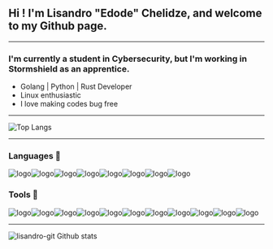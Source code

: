 ## Hi ! I'm Lisandro "Edode" Chelidze, and welcome to my Github page.

---
### I'm currently a student in Cybersecurity, but I'm working in Stormshield as an apprentice.
- Golang | Python | Rust Developer
- Linux enthusiastic
- I love making codes bug free
---

![Top Langs](https://github-readme-stats.vercel.app/api/top-langs/?username=lisandro-git&layout=compact&show_icons=true&theme=radical)

---
### Languages 📑
<img src="https://img.shields.io/badge/-Golang-blue?style=for-the-badge&logo=go&logoColor=white" alt="logo"><img src="https://img.shields.io/badge/-Rust-darkred?style=for-the-badge&logo=rust" alt="logo"><img src="https://img.shields.io/badge/-Python-darkblue?style=for-the-badge&logo=python&logoColor=white" alt="logo"><img src="https://img.shields.io/badge/-Php-563D7C?style=for-the-badge&logo=php&logoColor=white" alt="logo"><img src="https://img.shields.io/badge/-MySQL-F29111?style=for-the-badge&logo=mysql&logoColor=FFFFFF" alt="logo"><img src="https://img.shields.io/badge/-Shell-darkgreen?style=for-the-badge&logo=shell&logoColor=FFFFFF" alt="logo"><img src="https://img.shields.io/badge/-HTML5-E34F26?style=for-the-badge&logo=html5&logoColor=FFFFFF" alt="logo"><img src="https://img.shields.io/badge/-CSS3-dodgerblue?style=for-the-badge&logo=css3&logoColor=FFFFFF" alt="logo">

### Tools 🧰
<img src="https://img.shields.io/badge/-Git-F1502F?style=for-the-badge&logo=git&logoColor=FFFFFF" alt="logo"><img src="https://img.shields.io/badge/-Github-000000?style=for-the-badge&logo=github&logoColor=FFFFFF" alt="logo"><img src="https://img.shields.io/badge/-Bootstrap-563D7C?style=for-the-badge&logo=bootstrap&logoColor=white" alt="logo"><img src="https://img.shields.io/badge/-Bulma-563D7C?style=for-the-badge&logo=bulma&logoColor=white" alt="logo"><img src="https://img.shields.io/badge/-Linux-black?style=for-the-badge&logo=Linux&logoColor=white" alt="logo"><img src="https://img.shields.io/badge/-Debian-crimson?style=for-the-badge&logo=debian&logoColor=white" alt="logo"><img src="https://img.shields.io/badge/-Raspberry Pi-darkred?style=for-the-badge&logo=raspberrypi&logoColor=white" alt="logo"><img src="https://img.shields.io/badge/-Docker-blue?style=for-the-badge&logo=docker&logoColor=white" alt="logo"><img src="https://img.shields.io/badge/-Pycharm-082?style=for-the-badge&logo=pycharm&logoColor=white" alt="logo"><img src="https://img.shields.io/badge/-Goland-dodgerblue?style=for-the-badge&logo=goland&logoColor=white" alt="logo"><img src="https://img.shields.io/badge/-Phpstorm-9932CC?style=for-the-badge&logo=phpstorm&logoColor=white" alt="logo">

---

![lisandro-git Github stats](https://github-readme-stats.vercel.app/api/?username=lisandro-git&show_icons=true&title_color=fff&icon_color=79ff97&text_color=9f9f9f&bg_color=151515)
